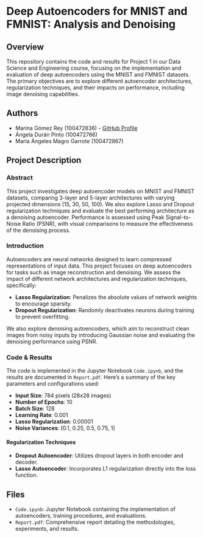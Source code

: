 # Deep Autoencoders for MNIST and FMNIST: Analysis and Denoising

## Overview

This repository contains the code and results for Project 1 in our Data Science and Engineering course, focusing on the implementation and evaluation of deep autoencoders using the MNIST and FMNIST datasets. The primary objectives are to explore different autoencoder architectures, regularization techniques, and their impacts on performance, including image denoising capabilities.

## Authors
- Marina Gómez Rey (100472836) - [GitHub Profile](https://github.com/MarinaGRey)
- Ángela Durán Pinto (100472766)
- María Ángeles Magro Garrote (100472867)

## Project Description

### Abstract

This project investigates deep autoencoder models on MNIST and FMNIST datasets, comparing 3-layer and 5-layer architectures with varying projected dimensions (15, 30, 50, 100). We also explore Lasso and Dropout regularization techniques and evaluate the best performing architecture as a denoising autoencoder. Performance is assessed using Peak Signal-to-Noise Ratio (PSNR), with visual comparisons to measure the effectiveness of the denoising process.

### Introduction

Autoencoders are neural networks designed to learn compressed representations of input data. This project focuses on deep autoencoders for tasks such as image reconstruction and denoising. We assess the impact of different network architectures and regularization techniques, specifically:

- **Lasso Regularization**: Penalizes the absolute values of network weights to encourage sparsity.
- **Dropout Regularization**: Randomly deactivates neurons during training to prevent overfitting.

We also explore denoising autoencoders, which aim to reconstruct clean images from noisy inputs by introducing Gaussian noise and evaluating the denoising performance using PSNR.

### Code & Results

The code is implemented in the Jupyter Notebook `Code.ipynb`, and the results are documented in `Report.pdf`. Here’s a summary of the key parameters and configurations used:

- **Input Size**: 784 pixels (28x28 images)
- **Number of Epochs**: 10
- **Batch Size**: 128
- **Learning Rate**: 0.001
- **Lasso Regularization**: 0.00001
- **Noise Variances**: [0.1, 0.25, 0.5, 0.75, 1]

#### Regularization Techniques

- **Dropout Autoencoder**: Utilizes dropout layers in both encoder and decoder.
- **Lasso Autoencoder**: Incorporates L1 regularization directly into the loss function.

## Files

- `Code.ipynb`: Jupyter Notebook containing the implementation of autoencoders, training procedures, and evaluations.
- `Report.pdf`: Comprehensive report detailing the methodologies, experiments, and results.
